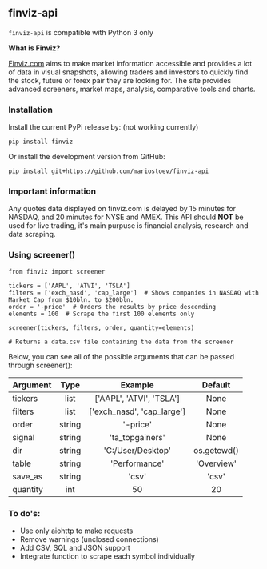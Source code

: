 ## finviz-api

`finviz-api` is compatible with Python 3 only 

**What is Finviz?**

[Finviz.com](http://www.finviz.com) aims to make market information accessible and provides a lot of data in visual snapshots, allowing traders and investors to quickly find the stock, future or forex pair they are looking for. The site provides advanced screeners, market maps, analysis, comparative tools and charts.

### Installation

Install the current PyPi release by: (not working currently)

`pip install finviz`

Or install the development version from GitHub:

`pip install git+https://github.com/mariostoev/finviz-api`

### Important information

Any quotes data displayed on finviz.com is delayed by 15 minutes for NASDAQ, and 20 minutes for NYSE and AMEX. This API should **NOT** be used for live trading, it's main purpuse is financial analysis, research and data scraping.

### Using screener()

    from finviz import screener
    
    tickers = ['AAPL', 'ATVI', 'TSLA']
    filters = ['exch_nasd', 'cap_large']  # Shows companies in NASDAQ with Market Cap from $10bln. to $200bln.
    order = '-price'  # Orders the results by price descending
    elements = 100  # Scrape the first 100 elements only
    
    screener(tickers, filters, order, quantity=elements)
    
    # Returns a data.csv file containing the data from the screener

Below, you can see all of the possible arguments that can be passed through screener():

| Argument | Type | Example | Default |
| :---         |     :---:      |     :---:     |     :---:     |
| tickers  | list | ['AAPL', 'ATVI', 'TSLA']  | None |
| filters | list | ['exch_nasd', 'cap_large']  | None |
| order | string | '-price' | None |
| signal | string | 'ta_topgainers' | None |
| dir | string | 'C:/User/Desktop' | os.getcwd() |
| table | string | 'Performance' | 'Overview' |
| save_as | string | 'csv' | 'csv' |
| quantity | int | 50 | 20 |

### To do's:

- Use only aiohttp to make requests
- Remove warnings (unclosed connections)
- Add CSV, SQL and JSON support
- Integrate function to scrape each symbol individually

